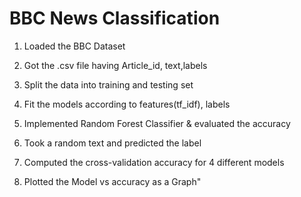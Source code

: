 # BBC News Classification

1. Loaded the BBC Dataset

2. Got the .csv file having Article_id, text,labels

3. Split the data into training and testing set

4. Fit the models according to features(tf_idf), labels

5. Implemented Random Forest Classifier & evaluated the accuracy

6. Took a random text and predicted the label

7. Computed the cross-validation accuracy for 4 different models

8. Plotted the Model vs accuracy as a Graph"
